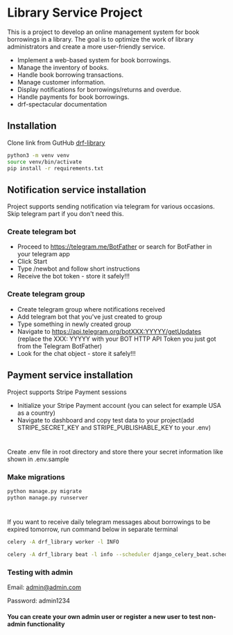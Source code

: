 # Library Service Project

This is a project to develop an online management system for book borrowings in a library. The goal is to optimize the work of library administrators and create a more user-friendly service.
- Implement a web-based system for book borrowings.
- Manage the inventory of books.
- Handle book borrowing transactions.
- Manage customer information.
- Display notifications for borrowings/returns and overdue.
- Handle payments for book borrowings.
- drf-spectacular documentation


## Installation

Clone link from GutHub [drf-library](https://github.com/leetwinoff/drf-library.git)



```bash
python3 -m venv venv
source venv/bin/activate
pip install -r requirements.txt
```

## Notification service installation

Project supports sending notification via telegram for various occasions. Skip telegram part if you don't need this.

### Create telegram bot

- Proceed to https://telegram.me/BotFather or search for BotFather in your telegram app
- Click Start
- Type /newbot and follow short instructions
- Receive the bot token - store it safely!!!

### Create telegram group

- Create telegram group where notifications received
- Add telegram bot that you've just created to group
- Type something in newly created group
- Navigate to https://api.telegram.org/botXXX:YYYYY/getUpdates (replace the XXX: YYYYY with your BOT HTTP API Token you just got from the Telegram BotFather)
- Look for the chat object - store it safely!!!

## Payment service installation

Project supports Stripe Payment sessions

- Initialize your Stripe Payment account (you can select for example USA as a country)
- Navigate to dashboard and copy test data to your project(add STRIPE_SECRET_KEY and STRIPE_PUBLISHABLE_KEY to your .env)


#

Create .env file in root directory and store there your secret information like shown in .env.sample

### Make migrations 

```bash
python manage.py migrate
python manage.py runserver
```

#

If you want to receive daily telegram messages about borrowings to be expired tomorrow, run command below in separate terminal

```bash
celery -A drf_library worker -l INFO
```
```bash
celery -A drf_library beat -l info --scheduler django_celery_beat.schedulers:DatabaseScheduler
```

### Testing with admin

Email: admin@admin.com

Password: admin1234

#### You can create your own admin user or register a new user to test non-admin functionality

